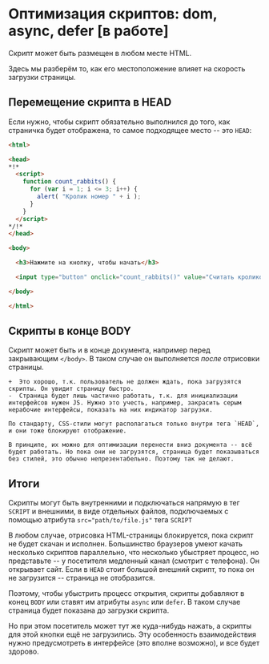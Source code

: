 # Оптимизация скриптов: dom, async, defer [в работе]

Скрипт может быть размещен в любом месте HTML.

Здесь мы разберём то, как его местоположение влияет на скорость загрузки страницы.

## Перемещение скрипта в HEAD

Если нужно, чтобы скрипт обязательно выполнился до того, как страничка будет отображена, то самое подходящее место -- это `HEAD`:

```html run height=100
<html>

<head>
*!*
  <script>
    function count_rabbits() {
      for (var i = 1; i <= 3; i++) {
        alert( "Кролик номер " + i );
      }
    }
  </script>
*/!*
</head>

<body>

  <h3>Нажмите на кнопку, чтобы начать</h3>

  <input type="button" onclick="count_rabbits()" value="Считать кроликов!" />

</body>

</html>
```

## Скрипты в конце BODY

Скрипт может быть и в конце документа, например перед закрывающим `</body>`. В таком случае он выполняется *после* отрисовки страницы.

```compare
+  Это хорошо, т.к. пользователь не должен ждать, пока загрузятся скрипты. Он увидит страницу быстро.
-  Страница будет лишь частично работать, т.к. для инициализации интерфейсов нужен JS. Нужно это учесть, например, закрасить серым нерабочие интерфейсы, показать на них индикатор загрузки.
```

```smart header="Рендеринг и CSS"
По стандарту, CSS-стили могут располагаться только внутри тега `HEAD`, и они тоже блокируют отображение.

В принципе, их можно для оптимизации перенести вниз документа -- всё будет работать. Но пока они не загрузятся, страница будет показываться без стилей, это обычно непрезентабельно. Поэтому так не делают.
```

## Итоги

Скрипты могут быть внутренними и подключаться напрямую в тег `SCRIPT` и внешними, в виде отдельных файлов, подключаемых с помощью атрибута `src="path/to/file.js"` тега `SCRIPT`

В любом случае, отрисовка HTML-страницы блокируется, пока скрипт не будет скачан и исполнен. Большинство браузеров умеют качать несколько скриптов параллельно, что несколько убыстряет процесс, но представьте -- у посетителя медленный канал (смотрит с телефона). Он открывает сайт. Если в `HEAD` стоит большой внешний скрипт, то пока он не загрузится -- страница не отобразится.

Поэтому, чтобы убыстрить процесс открытия, скрипты добавляют в конец `BODY` или ставят им атрибуты `async` или `defer`. В таком случае страница будет показана до загрузки скрипта.

Но при этом посетитель может тут же куда-нибудь нажать, а скрипты для этой кнопки ещё не загрузились. Эту особенность взаимодействия нужно предусмотреть в интерфейсе (это вполне возможно), и все будет здорово.